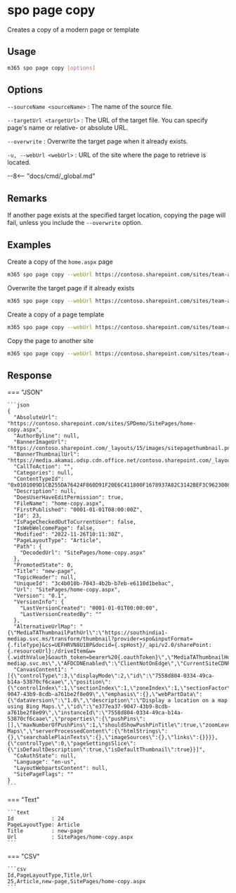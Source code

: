 # spo page copy

Creates a copy of a modern page or template

## Usage

```sh
m365 spo page copy [options]
```

## Options

`--sourceName <sourceName>`
: The name of the source file.

`--targetUrl <targetUrl>`
: The URL of the target file. You can specify page's name or relative- or absolute URL.

`--overwrite`
: Overwrite the target page when it already exists.

`-u, --webUrl <webUrl>`
: URL of the site where the page to retrieve is located.

--8<-- "docs/cmd/_global.md"

## Remarks

If another page exists at the specified target location, copying the page will fail, unless you include the `--overwrite` option.

## Examples

Create a copy of the `home.aspx` page

```sh
m365 spo page copy --webUrl https://contoso.sharepoint.com/sites/team-a --sourceName "home.aspx" --targetUrl "home-copy.aspx"
```

Overwrite the target page if it already exists

```sh
m365 spo page copy --webUrl https://contoso.sharepoint.com/sites/team-a --sourceName "home.aspx" --targetUrl "home-copy.aspx" --overwrite
```

Create a copy of a page template

```sh
m365 spo page copy --webUrl https://contoso.sharepoint.com/sites/team-a --sourceName "templates/PageTemplate.aspx" --targetUrl "page.aspx"
```

Copy the page to another site

```sh
m365 spo page copy --webUrl https://contoso.sharepoint.com/sites/team-a --sourceName "templates/PageTemplate.aspx" --targetUrl "https://contoso.sharepoint.com/sites/team-b/sitepages/page.aspx"
```


## Response

=== "JSON"

    ```json
    {
      "AbsoluteUrl": "https://contoso.sharepoint.com/sites/SPDemo/SitePages/home-copy.aspx",
      "AuthorByline": null,
      "BannerImageUrl": "https://contoso.sharepoint.com/_layouts/15/images/sitepagethumbnail.png",
      "BannerThumbnailUrl": "https://media.akamai.odsp.cdn.office.net/contoso.sharepoint.com/_layouts/15/images/sitepagethumbnail.png",
      "CallToAction": "",
      "Categories": null,
      "ContentTypeId": "0x0101009D1CB255DA76424F860D91F20E6C411800F1678937A82C3142BEF3C962300813B5",
      "Description": null,
      "DoesUserHaveEditPermission": true,
      "FileName": "home-copy.aspx",
      "FirstPublished": "0001-01-01T08:00:00Z",
      "Id": 23,
      "IsPageCheckedOutToCurrentUser": false,
      "IsWebWelcomePage": false,
      "Modified": "2022-11-26T10:11:30Z",
      "PageLayoutType": "Article",
      "Path": {
        "DecodedUrl": "SitePages/home-copy.aspx"
      },
      "PromotedState": 0,
      "Title": "new-page",
      "TopicHeader": null,
      "UniqueId": "3c4b010b-7043-4b2b-b7eb-e6110d1bebac",
      "Url": "SitePages/home-copy.aspx",
      "Version": "0.1",
      "VersionInfo": {
        "LastVersionCreated": "0001-01-01T00:00:00",
        "LastVersionCreatedBy": ""
      },
      "AlternativeUrlMap": "{\"MediaTAThumbnailPathUrl\":\"https://southindia1-mediap.svc.ms/transform/thumbnail?provider=spo&inputFormat={.fileType}&cs=UEFHRVN8U1BP&docid={.spHost}/_api/v2.0/sharePoint:{.resourceUrl}:/driveItem&w={.widthValue}&oauth_token=bearer%20{.oauthToken}\",\"MediaTAThumbnailHostUrl\":\"https://southindia1-mediap.svc.ms\",\"AFDCDNEnabled\":\"ClientNotOnEdge\",\"CurrentSiteCDNPolicy\":\"True\",\"PublicCDNEnabled\":\"True\",\"PrivateCDNEnabled\":\"True\"}",
      "CanvasContent1": "[{\"controlType\":3,\"displayMode\":2,\"id\":\"7558d804-0334-49ca-b14a-53870cf6caae\",\"position\":{\"controlIndex\":1,\"sectionIndex\":1,\"zoneIndex\":1,\"sectionFactor\":12,\"layoutIndex\":1},\"webPartId\":\"e377ea37-9047-43b9-8cdb-a761be2f8e09\",\"emphasis\":{},\"webPartData\":{\"dataVersion\":\"1.0\",\"description\":\"Display a location on a map using Bing Maps.\",\"id\":\"e377ea37-9047-43b9-8cdb-a761be2f8e09\",\"instanceId\":\"7558d804-0334-49ca-b14a-53870cf6caae\",\"properties\":{\"pushPins\":[],\"maxNumberOfPushPins\":1,\"shouldShowPushPinTitle\":true,\"zoomLevel\":12,\"mapType\":\"road\"},\"title\":\"Bing Maps\",\"serverProcessedContent\":{\"htmlStrings\":{},\"searchablePlainTexts\":{},\"imageSources\":{},\"links\":{}}}},{\"controlType\":0,\"pageSettingsSlice\":{\"isDefaultDescription\":true,\"isDefaultThumbnail\":true}}]",
      "CoAuthState": null,
      "Language": "en-us",
      "LayoutWebpartsContent": null,
      "SitePageFlags": ""
    }
    ```

=== "Text"

    ```text
    Id            : 24
    PageLayoutType: Article
    Title         : new-page
    Url           : SitePages/home-copy.aspx
    ```

=== "CSV"

    ```csv
    Id,PageLayoutType,Title,Url
    25,Article,new-page,SitePages/home-copy.aspx
    ```
